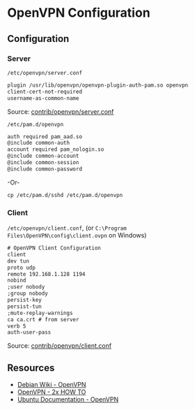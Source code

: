 # OpenVPN Configuration

## Configuration

### Server

`/etc/openvpn/server.conf`

```txt
plugin /usr/lib/openvpn/openvpn-plugin-auth-pam.so openvpn
client-cert-not-required
username-as-common-name
```

Source: [contrib/openvpn/server.conf](../contrib/openvpn/server.conf)

`/etc/pam.d/openvpn`

```txt
auth required pam_aad.so
@include common-auth
account required pam_nologin.so
@include common-account
@include common-session
@include common-password
```

-Or-

```terminal
cp /etc/pam.d/sshd /etc/pam.d/openvpn
```

### Client

`/etc/openvpn/client.conf`, (or `C:\Program Files\OpenVPN\config\client.ovpn` on Windows)

```txt
# OpenVPN Client Configuration
client
dev tun
proto udp
remote 192.168.1.128 1194
nobind
;user nobody
;group nobody
persist-key
persist-tun
;mute-replay-warnings
ca ca.crt # from server
verb 5
auth-user-pass
```

Source: [contrib/openvpn/client.conf](../contrib/openvpn/client.conf)

## Resources

- [Debian Wiki - OpenVPN](https://wiki.debian.org/OpenVPN)
- [OpenVPN - 2x HOW TO](https://openvpn.net/community-resources/how-to)
- [Ubuntu Documentation - OpenVPN](https://help.ubuntu.com/lts/serverguide/openvpn.html)

